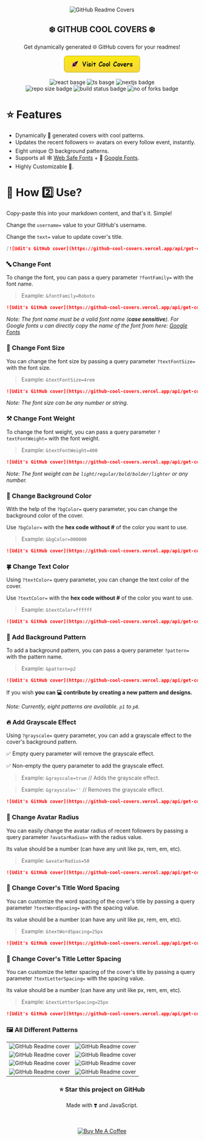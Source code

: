 <div align="center">
 <img width="100px" src="https://user-images.githubusercontent.com/55291327/143779291-adc7c78a-e643-4bf5-962d-35ce2a7b7a91.png" align="center" alt="GitHub Readme Covers" />
 <h2 align="center">❄️ GITHUB COOL COVERS ❄️</h2>
 <p align="center">Get dynamically generated 🌐 GitHub covers for your readmes!</p>
 <a href="https://github-cool-covers.vercel.app" target="_blank">
 <img width="200px" src="public/images/visitpage.png" align="center" alt="visit cool covers page" />
 </a>
</div>
 <br />

<div align="center">
 <img src="https://img.shields.io/badge/react%20-%2320232a.svg?style=for-the-badge&logo=react&logoColor=%2361DAFB" alt="react basge" />
 <img src="https://img.shields.io/badge/typescript-%23007ACC.svg?style=for-the-badge&logo=typescript&logoColor=white" alt="ts basge" />
 <img src="https://img.shields.io/badge/Next-002E3B?style=for-the-badge&logo=nextdotjs&logoColor=#00DC82" alt="nextjs badge" />
 <br />
 <img src="https://img.shields.io/github/repo-size/uditkumar01/cool-covers?style=for-the-badge&color=blueviolet" alt="repo size badge" />
 <img src="https://img.shields.io/github/stars/uditkumar01/cool-covers?style=for-the-badge&color=silver" alt="build status badge" />
 <img src="https://img.shields.io/github/forks/uditkumar01/cool-covers?style=for-the-badge" alt="no of forks badge" />
 </div>


# ⭐ Features

- Dynamically 🤖 generated covers with cool patterns.
- Updates the recent followers ✏️ avatars on every follow event, instantly.
- Eight unique 😊 background patterns.
- Supports all 🕸️ [Web Safe Fonts](https://www.w3schools.com/cssref/css_websafe_fonts.asp) + 🤩 [Google Fonts](https://fonts.google.com/).
- Highly Customizable 📝.

# 📌 How 2️⃣ Use?

Copy-paste this into your markdown content, and that's it. Simple!

Change the `username=` value to your GitHub's username.

Change the `text=` value to update cover's title.

```md
[![Udit's GitHub cover](https://github-cool-covers.vercel.app/api/get-cover?username=uditkumar01&text=Hola,+I'm+Udit)](https://github.com/uditkumar01/cool-covers)
```

### 🔤 Change Font

To change the font, you can pass a query parameter `?fontFamily=` with the font name.

> Example: `&fontFamily=Roboto`

```md
![Udit's GitHub cover](https://github-cool-covers.vercel.app/api/get-cover?username=uditkumar01&text=Hola,+I'm+Udit&fontFamily=Roboto)
```

<em>Note: The font name must be a valid font name (**case sensitive**). For Google fonts u can directly copy the name of the font from here: <a href="https://fonts.google.com/">Google Fonts</a></em>

### 🐤 Change Font Size

You can change the font size by passing a query parameter `?textFontSize=` with the font size.

> Example: `&textFontSize=4rem`

```md
![Udit's GitHub cover](https://github-cool-covers.vercel.app/api/get-cover?username=uditkumar01&text=Hola,+I'm+Udit&textFontSize=4rem)
```

<em>Note: The font size can be any number or string.</em>

### ⚒️ Change Font Weight

To change the font weight, you can pass a query parameter `?textFontWeight=` with the font weight.

> Example: `&textFontWeight=400`

```md
![Udit's GitHub cover](https://github-cool-covers.vercel.app/api/get-cover?username=uditkumar01&text=Hola,+I'm+Udit&textFontWeight=400)
```

<em>Note: The font weight can be `light/regular/bold/bolder/lighter` or any number.</em>

### 🎨 Change Background Color

With the help of the `?bgColor=` query parameter, you can change the background color of the cover.

Use `?bgColor=` with the **hex code without #** of the color you want to use.

> Example: `&bgColor=000000`

```md
![Udit's GitHub cover](https://github-cool-covers.vercel.app/api/get-cover?username=uditkumar01&text=Hola,+I'm+Udit&bgColor=000000)
```

### :four_leaf_clover: Change Text Color

Using `?textColor=` query parameter, you can change the text color of the cover.

Use `?textColor=` with the **hex code without #** of the color you want to use.

> Example: `&textColor=ffffff`

```md
![Udit's GitHub cover](https://github-cool-covers.vercel.app/api/get-cover?username=uditkumar01&text=Hola,+I'm+Udit&textColor=ffffff)
```

### 💎 Add Background Pattern

To add a background pattern, you can pass a query parameter `?pattern=` with the pattern name.

> Example: `&pattern=p2`

```md
![Udit's GitHub cover](https://github-cool-covers.vercel.app/api/get-cover?username=uditkumar01&text=Hola,+I'm+Udit&pattern=p2)
```

If you wish **you can 💻 contribute by creating a new pattern and designs.**

<em>Note: Currently, eight patterns are available. `p1` to `p8`.</em>

### 🔥 Add Grayscale Effect

Using `?grayscale=` query parameter, you can add a grayscale effect to the cover's background pattern.

✅ Empty query parameter will remove the grayscale effect.

✅ Non-empty the query parameter to add the grayscale effect.

> Example: `&grayscale=true` // Adds the grayscale effect.

> Example: `&grayscale=''` // Removes the grayscale effect.

```md
![Udit's GitHub cover](https://github-cool-covers.vercel.app/api/get-cover?username=uditkumar01&text=Hola,+I'm+Udit&pattern=p2&grayscale=true)
```

### :large_blue_circle: Change Avatar Radius

You can easily change the avatar radius of recent followers by passing a query parameter `?avatarRadius=` with the radius value.

Its value should be a number (can have any unit like px, rem, em, etc).

> Example: `&avatarRadius=50`

```md
![Udit's GitHub cover](https://github-cool-covers.vercel.app/api/get-cover?username=uditkumar01&text=Hola,+I'm+Udit&pattern=p2&grayscale=true&avatarRadius=50)
```

### 📌 Change Cover's Title Word Spacing
You can customize the word spacing of the cover's title by passing a query parameter `?textWordSpacing=` with the spacing value.

Its value should be a number (can have any unit like px, rem, em, etc).

> Example: `&textWordSpacing=25px`

```md
![Udit's GitHub cover](https://github-cool-covers.vercel.app/api/get-cover?username=uditkumar01&text=Hola,+I'm+Udit&pattern=p2&textFontSize=6rem&textWordSpacing=25px)
```

### 📌 Change Cover's Title Letter Spacing
You can customize the letter spacing of the cover's title by passing a query parameter `?textLetterSpacing=` with the spacing value.

Its value should be a number (can have any unit like px, rem, em, etc).

> Example: `&textLetterSpacing=25px`

```md
![Udit's GitHub cover](https://github-cool-covers.vercel.app/api/get-cover?username=uditkumar01&text=Hola,+I'm+Udit&pattern=p2&textFontSize=6rem&textLetterSpacing=8px)
```

### 🖼️ All Different Patterns

<!-- get table of able images 2 cols -->

<table>
    <tr>
        <td>
            <img src="https://github-cool-covers.vercel.app/api/get-cover?username=sauravtom&text=Hi,+I'm+Saurav&pattern=p1&textFontSize=6rem&textWordSpacing=25px&textLetterSpacing=25px&maxage=31536000" alt="GitHub Readme cover" />
        </td>
        <td>
            <img src="https://github-cool-covers.vercel.app/api/get-cover?username=uditkumar01&text=Hola,+I'm+Udit&pattern=p2&fontFamily=Rubik+Maze&maxage=31536000" alt="GitHub Readme cover" />
        </td>
    </tr>
    <tr>
        <td>
            <img src="https://github-cool-covers.vercel.app/api/get-cover?username=sohamsshah&text=Hello,+I%27m+Soham&pattern=p3&textFontSize=6rem&fontFamily=Luckiest+Guy&maxage=31536000" alt="GitHub Readme cover" />
        </td>
        <td>
            <img src="https://github-cool-covers.vercel.app/api/get-cover?username=SAYUK09&text=Hola,+I'm+Sayuri&pattern=p4&fontFamily=Bangers&maxage=31536000" alt="GitHub Readme cover" />
        </td>
    </tr>
    <tr>
        <td>
            <img src="https://github-cool-covers.vercel.app/api/get-cover?username=MehulKChaudhari&text=Hola,+I'm+Mehul&pattern=p5&fontFamily=Rock+Salt&textFontSize=5rem&maxage=31536000" alt="GitHub Readme cover" />
        </td>
        <td>
            <img src="https://github-cool-covers.vercel.app/api/get-cover?username=vivekgugnani&text=Hola,+I'm+Vivek&pattern=p6&fontFamily=Audiowide&maxage=31536000" alt="GitHub Readme cover" />
        </td>
    </tr>
    <tr>
        <td>
            <img src="https://github-cool-covers.vercel.app/api/get-cover?username=NadaaFarook&text=Hola,+I'm+Nada&pattern=p7&fontFamily=Silkscreen&maxage=31536000" alt="GitHub Readme cover" />
        </td>
        <td>
            <img src="https://github-cool-covers.vercel.app/api/get-cover?username=prerana1821&text=Hello,+I'm+Prerana&pattern=p8&fontFamily=Rubik+Distressed&maxage=31536000" alt="GitHub Readme cover" />
        </td>
    </tr>
</table>

<h3 align="center">⭐ Star this project on GitHub</h3>

<p align="center">Made with ❣️ and JavaScript.</p>

<br />

<p align="center"><a href="https://www.buymeacoffee.com/uditkumar01" target="_blank"><img src="https://www.buymeacoffee.com/assets/img/custom_images/orange_img.png" alt="Buy Me A Coffee" style="height: 41px !important;width: 174px !important;box-shadow: 0px 3px 2px 0px rgba(190, 190, 190, 0.5) !important;-webkit-box-shadow: 0px 3px 2px 0px rgba(190, 190, 190, 0.5) !important;" ></a></p>
